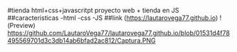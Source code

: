 #tienda html+css+javascritpt
proyecto web + tienda en JS
##caracteristicas
-html
-css
-JS
##link
(https://lautarovega77.github.io)
!(Preview) https://github.com/LautaroVega77/lautarovega77.github.io/blob/01531d4f78495569701d3c3db14ab6bfad2ac812/Captura.PNG
